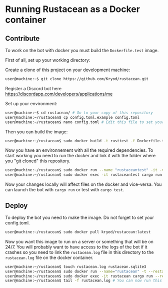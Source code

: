 # Running Rustacean as a Docker container


## Contribute

To work on the bot with docker you must build the `Dockerfile.test` image.

First of all, set up your working directory:

Create a clone of this project on your development machine:
```sh
user@machine:~$ git clone https://github.com/Kryod/rustacean.git
```

Register a Discord bot here https://discordapp.com/developers/applications/me

Set up your environment:
```sh
user@machine:~$ cd rustacean/ # Go to your copy of this repository
user@machine:~/rustacean$ cp config.toml.example config.toml
user@machine:~/rustacean$ nano config.toml # Edit this file to set your Discord bot credentials
```

Then you can build the image:

```sh
user@machine:~/rustacean$ sudo docker build -t rusttest -f Dockerfile.test .
```

Now you have an environnement with all the required dependencies. To start working you need to run the docker and link it with the folder where you "git cloned" this repository.

```sh
user@machine:~/rustacean$ sudo docker run --name "rustaceantest" -it -v /path/to/rustacean:/home rusttest
user@machine:~/rustacean$ sudo docker exec -it rustaceantest cargo run update-db
```

Now your changes locally will affect files on the docker and vice-versa. You can launch the bot with `cargo run` or test with `cargo test`. 

## Deploy

To deploy the bot you need to make the image. Do not forget to set your config.toml.
```sh
user@machine:~/rustacean$ sudo docker pull kryod/rustacean:latest
```

Now you want this image to run on a server or something that will be on 24/7. You will probably want to have access to the logs of the bot if it crashes so you need to link the `rustacean.log` file in this directory to the `rustacean.log` file on the docker container.
```sh
user@machine:~/rustacean$ touch rustacean.log rustacean.sqlite3
user@machine:~/rustacean$ sudo docker run --name="rustacean" -t --restart="always" -d -v "$(pwd)/rustacean.log":/home/rustacean.log -v "$(pwd)/rustacean.sqlite3":/home/rustacean.sqlite3 -v "$(pwd)/config.toml":/home/config.toml kryod/rustacean:latest
user@machine:~/rustacean$ sudo docker exec -it rustacean cargo run --release update-db # Remember to always run this command if you pull updates from the repository in order to keep your database up to date
user@machine:~/rustacean$ tail -f rustacean.log # You can now run this to monitor the bot
```
